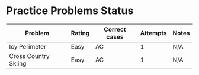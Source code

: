 # Practice Problems Status
Problem|Rating|Correct cases|Attempts|Notes
-|-|-|-|-
Icy Perimeter|Easy|AC|1|N/A
Cross Country Skiing|Easy|AC|1|N/A